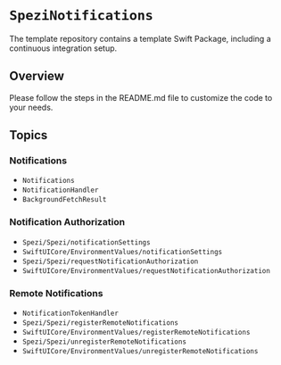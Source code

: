 # ``SpeziNotifications``

<!--

This source file is part of the Stanford Spezi open-source project

SPDX-FileCopyrightText: 2024 Stanford University and the project authors (see CONTRIBUTORS.md)

SPDX-License-Identifier: MIT

-->

The template repository contains a template Swift Package, including a continuous integration setup.

## Overview

Please follow the steps in the README.md file to customize the code to your needs.

## Topics

### Notifications
- ``Notifications``
- ``NotificationHandler``
- ``BackgroundFetchResult``

### Notification Authorization
- ``Spezi/Spezi/notificationSettings``
- ``SwiftUICore/EnvironmentValues/notificationSettings``
- ``Spezi/Spezi/requestNotificationAuthorization``
- ``SwiftUICore/EnvironmentValues/requestNotificationAuthorization``

### Remote Notifications
- ``NotificationTokenHandler``
- ``Spezi/Spezi/registerRemoteNotifications``
- ``SwiftUICore/EnvironmentValues/registerRemoteNotifications``
- ``Spezi/Spezi/unregisterRemoteNotifications``
- ``SwiftUICore/EnvironmentValues/unregisterRemoteNotifications``
